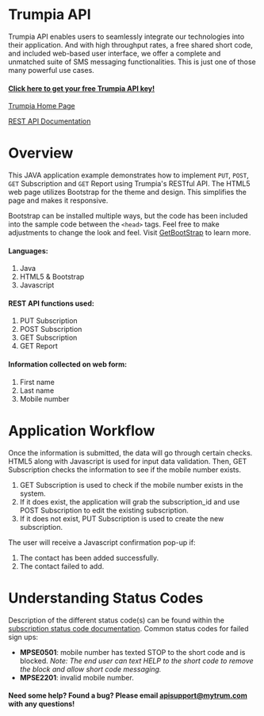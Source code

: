 # Trumpia API #
Trumpia API enables users to seamlessly integrate our technologies into their application. And with high throughput rates, a free shared short code, and included web-based user interface, we offer a complete and unmatched suite of SMS messaging functionalities. This is just one of those many powerful use cases.

#### [Click here to get your free Trumpia API key!](https://api.trumpia.com) ####

[Trumpia Home Page](https://trumpia.com)

[REST API Documentation](http://api.trumpia.com/docs/rest/overview.php)

# Overview #
This JAVA application example demonstrates how to implement `PUT`, `POST`, `GET` Subscription and `GET` Report using Trumpia's RESTful API. The HTML5 web page utilizes Bootstrap for the theme and design. This simplifies the page and makes it responsive.

Bootstrap can be installed multiple ways, but the code has been included into the sample code between the `<head>` tags. Feel free to make adjustments to change the look and feel. Visit [GetBootStrap](https://getbootstrap.com/docs/4.0/getting-started/introduction/) to learn more.

#### Languages: ####
1. Java
2. HTML5 & Bootstrap
3. Javascript

#### REST API functions used: ####
1. PUT Subscription
2. POST Subscription
3. GET Subscription
4. GET Report

#### Information collected on web form: ####
1. First name
2. Last name
3. Mobile number

# Application Workflow #
Once the information is submitted, the data will go through certain checks. HTML5 along with Javascript is used for input data validation. Then, GET Subscription checks the information to see if the mobile number exists. 
1. GET Subscription is used to check if the mobile number exists in the system.
2. If it does exist, the application will grab the subscription_id and use POST Subscription to edit the existing subscription.
3. If it does not exist, PUT Subscription is used to create the new subscription.

The user will receive a Javascript confirmation pop-up if: 
1. The contact has been added successfully.
2. The contact failed to add.

# Understanding Status Codes #
Description of the different status code(s) can be found within the [subscription status code documentation](https://trumpia.com/api/docs/rest/status-code/subscription.php). Common status codes for failed sign ups: 
* **MPSE0501**: mobile number has texted STOP to the short code and is blocked.
*Note: The end user can text HELP to the short code to remove the block and allow short code messaging.*
* **MPSE2201**: invalid mobile number.

#### Need some help? Found a bug? Please email [apisupport@mytrum.com](mailto:apisupport@mytrum.com) with any questions! ####
